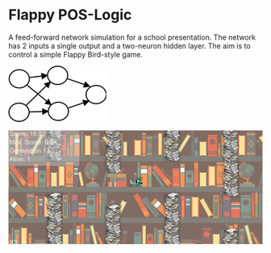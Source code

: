 # Flappy POS-Logic

A feed-forward network simulation for a school presentation. The network has 2 inputs a single output and a two-neuron hidden layer. The aim is to control a simple Flappy Bird-style game.

![Network](network.png)

![Screenshot](screenshot.png)